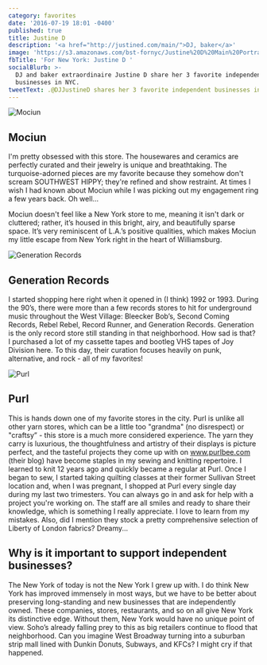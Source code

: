 ```yaml
---
category: favorites
date: '2016-07-19 18:01 -0400'
published: true
title: Justine D
description: '<a href="http://justined.com/main/">DJ, baker</a>'
image: 'https://s3.amazonaws.com/bst-fornyc/Justine%20D%20Main%20Portrait.jpg'
fbTitle: 'For New York: Justine D '
socialBlurb: >-
  DJ and baker extraordinaire Justine D share her 3 favorite independent
  businesses in NYC.
tweetText: .@DJJustineD shares her 3 favorite independent businesses in NYC
---
```

![Mociun](https://s3.amazonaws.com/bst-fornyc/Justine%20D%20Mociun.jpg)
## Mociun
I'm pretty obsessed with this store. The housewares and ceramics are perfectly curated and their jewelry is unique and breathtaking. The turquoise-adorned pieces are my favorite because they somehow don't scream SOUTHWEST HIPPY; they're refined and show restraint. At times I wish I had known about Mociun while I was picking out my engagement ring a few years back. Oh well…

Mociun doesn't feel like a New York store to me, meaning it isn't dark or cluttered; rather, it’s housed in this bright, airy, and beautifully sparse space. It’s very reminiscent of L.A.’s positive qualities, which makes Mociun my little escape from New York right in the heart of Williamsburg.

![Generation Records](https://s3.amazonaws.com/bst-fornyc/Justine%20D%20Generation%20Records.jpg)
## Generation Records
I started shopping here right when it opened in (I think) 1992 or 1993. During the 90’s, there were more than a few records stores to hit for underground music throughout the West Village: Bleecker Bob’s, Second Coming Records, Rebel Rebel, Record Runner, and Generation Records. Generation is the only record store still standing in that neighborhood. How sad is that? I purchased a lot of my cassette tapes and bootleg VHS tapes of Joy Division here. To this day, their curation focuses heavily on punk, alternative, and rock - all of my favorites!

![Purl](https://s3.amazonaws.com/bst-fornyc/Justine%20D%20Purl.jpg)
## Purl
This is hands down one of my favorite stores in the city. Purl is unlike all other yarn stores, which can be a little too "grandma" (no disrespect) or "craftsy” - this store is a much more considered experience. The yarn they carry is luxurious, the thoughtfulness and artistry of their displays is picture perfect, and the tasteful projects they come up with on www.purlbee.com (their blog) have become staples in my sewing and knitting repertoire.
I learned to knit 12 years ago and quickly became a regular at Purl. Once I began to sew, I started taking quilting classes at their former Sullivan Street location and, when I was pregnant, I shopped at Purl every single day during my last two trimesters. You can always go in and ask for help with a project you're working on. The staff are all smiles and ready to share their knowledge, which is something I really appreciate. I love to learn from my mistakes. Also, did I mention they stock a pretty comprehensive selection of Liberty of London fabrics? Dreamy...

## Why is it important to support independent businesses?
The New York of today is not the New York I grew up with. I do think New York has improved immensely in most ways, but we have to be better about preserving long-standing and new businesses that are independently owned. These companies, stores, restaurants, and so on all give New York its distinctive edge. Without them, New York would have no unique point of view. Soho’s already falling prey to this as big retailers continue to flood that neighborhood. Can you imagine West Broadway turning into a suburban strip mall lined with Dunkin Donuts, Subways, and KFCs? I might cry if that happened.
